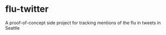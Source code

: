 # flu-twitter
A proof-of-concept side project for tracking mentions of the flu in tweets in Seattle
